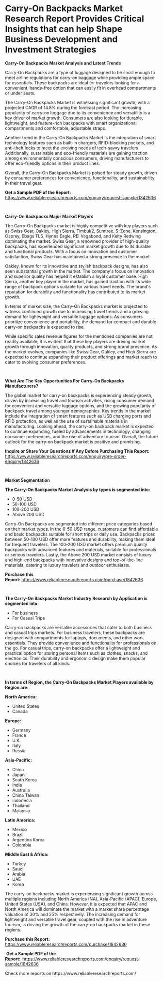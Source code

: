 <p><h1>Carry-On Backpacks Market Research Report Provides Critical Insights that can help Shape Business Development and Investment Strategies</h1></p><p><strong>Carry-On Backpacks Market Analysis and Latest Trends</strong></p>
<p><p>Carry-On Backpacks are a type of luggage designed to be small enough to meet airline regulations for carry-on baggage while providing ample space for essentials. These backpacks are ideal for travelers looking for a convenient, hands-free option that can easily fit in overhead compartments or under seats.</p><p>The Carry-On Backpacks Market is witnessing significant growth, with a projected CAGR of 14.8% during the forecast period. The increasing popularity of carry-on luggage due to its convenience and versatility is a key driver of market growth. Consumers are also looking for durable, lightweight, and feature-rich backpacks with smart organizational compartments and comfortable, adjustable straps.</p><p>Another trend in the Carry-On Backpacks Market is the integration of smart technology features such as built-in chargers, RFID-blocking pockets, and anti-theft locks to meet the evolving needs of tech-savvy travelers. Additionally, sustainable and eco-friendly materials are gaining traction among environmentally conscious consumers, driving manufacturers to offer eco-friendly options in their product lines.</p><p>Overall, the Carry-On Backpacks Market is poised for steady growth, driven by consumer preferences for convenience, functionality, and sustainability in their travel gear.</p></p>
<p><strong>Get a Sample PDF of the Report:&nbsp;</strong> <a href="https://www.reliableresearchreports.com/enquiry/request-sample/1842636">https://www.reliableresearchreports.com/enquiry/request-sample/1842636</a></p>
<p>&nbsp;</p>
<p><strong>Carry-On Backpacks Major Market Players</strong></p>
<p><p>The Carry-On Backpacks market is highly competitive with key players such as Swiss Gear, Oakley, High Sierra, Timbuk2, Sumtree, S-Zone, Kensington, Osprey, Ebags TLS, Hynes Eagle, REI Vagabond, and Kelty Redwing dominating the market. Swiss Gear, a renowned provider of high-quality backpacks, has experienced significant market growth due to its durable and functional products. With a focus on innovation and customer satisfaction, Swiss Gear has maintained a strong presence in the market.</p><p>Oakley, known for its innovative and stylish backpack designs, has also seen substantial growth in the market. The company's focus on innovation and superior quality has helped it establish a loyal customer base. High Sierra, another key player in the market, has gained traction with its wide range of backpack options suitable for various travel needs. The brand's reputation for durability and functionality has contributed to its market growth.</p><p>In terms of market size, the Carry-On Backpacks market is projected to witness continued growth due to increasing travel trends and a growing demand for lightweight and versatile luggage options. As consumers prioritize convenience and portability, the demand for compact and durable carry-on backpacks is expected to rise.</p><p>While specific sales revenue figures for the mentioned companies are not readily available, it is evident that these key players are driving market growth through innovation, quality products, and strong brand presence. As the market evolves, companies like Swiss Gear, Oakley, and High Sierra are expected to continue expanding their product offerings and market reach to cater to evolving consumer preferences.</p></p>
<p>&nbsp;</p>
<p><strong>What Are The Key Opportunities For Carry-On Backpacks Manufacturers?</strong></p>
<p><p>The global market for carry-on backpacks is experiencing steady growth, driven by increasing travel and tourism activities, rising consumer demand for convenient and versatile luggage options, and the growing popularity of backpack travel among younger demographics. Key trends in the market include the integration of smart features such as USB charging ports and RFID protection, as well as the use of sustainable materials in manufacturing. Looking ahead, the carry-on backpack market is expected to continue expanding, fueled by advancements in technology, changing consumer preferences, and the rise of adventure tourism. Overall, the future outlook for the carry-on backpack market is positive and promising.</p></p>
<p><strong>Inquire or Share Your Questions If Any Before Purchasing This Report:</strong> <a href="https://www.reliableresearchreports.com/enquiry/pre-order-enquiry/1842636">https://www.reliableresearchreports.com/enquiry/pre-order-enquiry/1842636</a></p>
<p>&nbsp;</p>
<p><strong>Market Segmentation</strong></p>
<p><strong>The Carry-On Backpacks Market Analysis by types is segmented into:</strong></p>
<p><ul><li>0-50 USD</li><li>50-100 USD</li><li>100-200 USD</li><li>Above 200 USD</li></ul></p>
<p><p>Carry-On Backpacks are segmented into different price categories based on their market types. In the 0-50 USD range, customers can find affordable and basic backpacks suitable for short trips or daily use. Backpacks priced between 50-100 USD offer more features and durability, making them ideal for frequent travelers. The 100-200 USD market offers premium quality backpacks with advanced features and materials, suitable for professionals or serious travelers. Lastly, the Above 200 USD market consists of luxury and high-end backpacks with innovative designs and top-of-the-line materials, catering to luxury travelers and outdoor enthusiasts.</p></p>
<p><strong>Purchase this Report:&nbsp;</strong><a href="https://www.reliableresearchreports.com/purchase/1842636">https://www.reliableresearchreports.com/purchase/1842636</a></p>
<p>&nbsp;</p>
<p><strong>The Carry-On Backpacks Market Industry Research by Application is segmented into:</strong></p>
<p><ul><li>For business</li><li>For Casual Trips</li></ul></p>
<p><p>Carry-on backpacks are versatile accessories that cater to both business and casual trips markets. For business travelers, these backpacks are designed with compartments for laptops, documents, and other work essentials. They provide convenience and functionality for professionals on the go. For casual trips, carry-on backpacks offer a lightweight and practical option for storing personal items such as clothes, snacks, and electronics. Their durability and ergonomic design make them popular choices for travelers of all kinds.</p></p>
<p>&nbsp;</p>
<p><strong>In terms of Region, the Carry-On Backpacks Market Players available by Region are:</strong></p>
<p>
    <p> <strong> North America: </strong>
        <ul>
            <li>United States</li>
            <li>Canada</li>
        </ul>
        </p> 
    <p> <strong> Europe: </strong>
        <ul>
            <li>Germany</li>
            <li>France</li>
            <li>U.K.</li>
            <li>Italy</li>
            <li>Russia</li>
        </ul>
        </p> 
    <p> <strong> Asia-Pacific: </strong>
        <ul>
            <li>China</li>
            <li>Japan</li>
            <li>South Korea</li>
            <li>India</li>
            <li>Australia</li>
            <li>China Taiwan</li>
            <li>Indonesia</li>
            <li>Thailand</li>
            <li>Malaysia</li>
        </ul>
        </p> 
    <p> <strong> Latin America: </strong>
        <ul>
            <li>Mexico</li>
            <li>Brazil</li>
            <li>Argentina Korea</li>
            <li>Colombia</li>
        </ul>
        </p> 
    <p> <strong> Middle East & Africa: </strong>
        <ul>
            <li>Turkey</li>
            <li>Saudi</li>
            <li>Arabia</li>
            <li>UAE</li>
            <li>Korea</li>
        </ul>
    </p>
    </p>
<p><p>The carry-on backpacks market is experiencing significant growth across multiple regions including North America (NA), Asia-Pacific (APAC), Europe, United States (USA), and China. However, it is expected that APAC and North America will dominate the market with a market share percentage valuation of 30% and 25% respectively. The increasing demand for lightweight and versatile travel gear, coupled with the rise in adventure tourism, is driving the growth of the carry-on backpacks market in these regions.</p></p>
<p><strong>Purchase this Report: </strong><a href="https://www.reliableresearchreports.com/purchase/1842636">https://www.reliableresearchreports.com/purchase/1842636</a></p>
<p>&nbsp;<strong>Get a Sample PDF of the Report:&nbsp;&nbsp;</strong><a href="https://www.reliableresearchreports.com/enquiry/request-sample/1842636">https://www.reliableresearchreports.com/enquiry/request-sample/1842636</a></p>
<p><strong></strong></p>
<p>Check more reports on https://www.reliableresearchreports.com/</p>